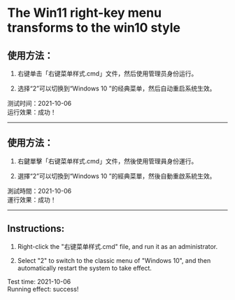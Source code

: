 # The Win11 right-key menu transforms to the win10 style
## 使用方法：

1. 右键单击「右键菜单样式.cmd」文件，然后使用管理员身份运行。 

2. 选择“2”可以切换到“Windows 10 ”的经典菜单，然后自动重启系统生效。

测试时间：2021-10-06  
运行效果：成功！

--------------------------------------------------------------------------------------------------------------------
## 使用方法：

1. 右鍵單擊「右键菜单样式.cmd」文件，然後使用管理員身份運行。

2. 選擇“2”可以切換到“Windows 10 ”的經典菜單，然後自動重啟系統生效。

測試時間：2021-10-06    
運行效果：成功！

--------------------------------------------------------------------------------------------------------------------
## Instructions:

1. Right-click the "右键菜单样式.cmd" file, and run it as an administrator.

2. Select "2" to switch to the classic menu of "Windows 10", and then automatically restart the system to take effect.

Test time: 2021-10-06   
Running effect: success!

